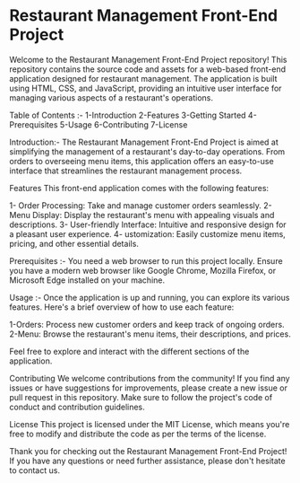 # Restaurant Management Front-End Project
Welcome to the Restaurant Management Front-End Project repository! This repository contains the source code and assets for a web-based front-end application designed for restaurant management. The application is built using HTML, CSS, and JavaScript, providing an intuitive user interface for managing various aspects of a restaurant's operations.

Table of Contents :-
1-Introduction
2-Features
3-Getting Started
4-Prerequisites
5-Usage
6-Contributing
7-License

Introduction:-
The Restaurant Management Front-End Project is aimed at simplifying the management of a restaurant's day-to-day operations. From orders to overseeing menu items, this application offers an easy-to-use interface that streamlines the restaurant management process.

Features
This front-end application comes with the following features:

1- Order Processing: Take and manage customer orders seamlessly.
2- Menu Display: Display the restaurant's menu with appealing visuals and descriptions.
3- User-friendly Interface: Intuitive and responsive design for a pleasant user experience.
4- ustomization: Easily customize menu items, pricing, and other essential details.

Prerequisites :-
You need a web browser to run this project locally. Ensure you have a modern web browser like Google Chrome, Mozilla Firefox, or Microsoft Edge installed on your machine.

Usage :-
Once the application is up and running, you can explore its various features. Here's a brief overview of how to use each feature:

1-Orders: Process new customer orders and keep track of ongoing orders.
2-Menu: Browse the restaurant's menu items, their descriptions, and prices.

Feel free to explore and interact with the different sections of the application.

Contributing
We welcome contributions from the community! If you find any issues or have suggestions for improvements, please create a new issue or pull request in this repository. Make sure to follow the project's code of conduct and contribution guidelines.

License
This project is licensed under the MIT License, which means you're free to modify and distribute the code as per the terms of the license.

Thank you for checking out the Restaurant Management Front-End Project! If you have any questions or need further assistance, please don't hesitate to contact us.
